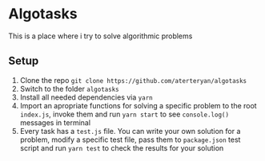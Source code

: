 # Algotasks
This is a place where i try to solve algorithmic problems

## Setup
1. Clone the repo `git clone https://github.com/aterteryan/algotasks`
2. Switch to the folder `algotasks`
3. Install all needed dependencies via `yarn`
4. Import an apropriate functions for solving a specific problem 
to the root `index.js`, invoke them and run `yarn start` to see 
`console.log()` messages in terminal
5. Every task has a `test.js` file. You can write your own solution
for a problem, modify a specific test file, pass them to `package.json` 
test script and run `yarn test` to check the results for
your solution 